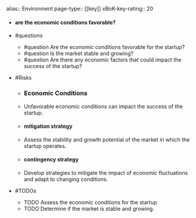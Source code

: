alias:: Environment
page-type:: [[key]]
xBoK-key-rating:: 20
- #### are the economic conditions favorable?
- #questions
  - #question Are the economic conditions favorable for the startup?
  - #question Is the market stable and growing?
  - #question Are there any economic factors that could impact the success of the startup?
- #Risks

  - ### Economic Conditions
  - Unfavorable economic conditions can impact the success of the startup.
  - #### mitigation strategy
  - Assess the stability and growth potential of the market in which the startup operates.
  - #### contingency strategy
  - Develop strategies to mitigate the impact of economic fluctuations and adapt to changing conditions.
- #TODOs
  - TODO Assess the economic conditions for the startup
  - TODO  Determine if the market is stable and growing.


